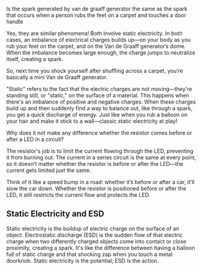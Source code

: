 Is the spark generated by van de graaff generator the same as the spark that occurs when a person rubs the feet on a carpet and touches a door handle

Yes, they are similar phenomena! Both involve static electricity. In both cases, an imbalance of electrical charges builds up—on your body as you rub your feet on the carpet, and on the Van de Graaff generator’s dome. When the imbalance becomes large enough, the charge jumps to neutralize itself, creating a spark.

So, next time you shock yourself after shuffling across a carpet, you’re basically a mini Van de Graaff generator.

"Static" refers to the fact that the electric charges are not moving—they're standing still, or "static," on the surface of a material. This happens when there's an imbalance of positive and negative charges. When these charges build up and then suddenly find a way to balance out, like through a spark, you get a quick discharge of energy. Just like when you rub a balloon on your hair and make it stick to a wall—classic static electricity at play!

Why does it not make any difference whether the resistor comes before or after a LED in a circuit?

 The resistor's job is to limit the current flowing through the LED, preventing it from burning out. The current in a series circuit is the same at every point, so it doesn’t matter whether the resistor is before or after the LED—the current gets limited just the same.

Think of it like a speed bump in a road: whether it’s before or after a car, it’ll slow the car down. Whether the resistor is positioned before or after the LED, it still restricts the current flow and protects the LED.

## Static Electricity and ESD

Static electricity is the buildup of electric charge on the surface of an object. Electrostatic discharge (ESD) is the sudden flow of that electric charge when two differently charged objects come into contact or close proximity, creating a spark. It's like the difference between having a balloon full of static charge and that shocking zap when you touch a metal doorknob. Static electricity is the potential; ESD is the action.
